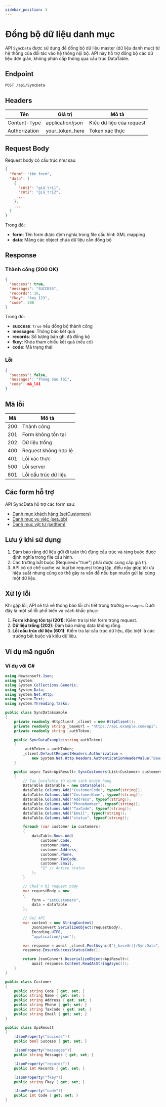 ```yaml
---
sidebar_position: 3
---
```


# Đồng bộ dữ liệu danh mục

API `SyncData` được sử dụng để đồng bộ dữ liệu master (dữ liệu danh mục) từ hệ thống của đối tác vào hệ thống nội bộ. API này hỗ trợ đồng bộ các dữ liệu đơn giản, không phân cấp thông qua cấu trúc DataTable.

## Endpoint

```http
POST /api/SyncData
```

## Headers

| Tên | Giá trị | Mô tả |
|-----|--------|-------|
| Content-Type | application/json | Kiểu dữ liệu của request |
| Authorization | your_token_here | Token xác thực |

## Request Body

Request body có cấu trúc như sau:

```json
{
  "form": "tên_form",
  "data": [
    {
      "cột1": "giá_trị1",
      "cột2": "giá_trị2",
      ...
    },
    ...
  ]
}
```

Trong đó:
- **form**: Tên form được định nghĩa trong file cấu hình XML mapping
- **data**: Mảng các object chứa dữ liệu cần đồng bộ

## Response

### Thành công (200 OK)

```json
{
  "success": true,
  "messages": "SUCCESS",
  "records": 10,
  "fkey": "key_123",
  "code": 200
}
```

Trong đó:
- **success**: `true` nếu đồng bộ thành công
- **messages**: Thông báo kết quả
- **records**: Số lượng bản ghi đã đồng bộ
- **fkey**: Khóa tham chiếu kết quả (nếu có)
- **code**: Mã trạng thái

### Lỗi

```json
{
  "success": false,
  "messages": "Thông báo lỗi",
  "code": mã_lỗi
}
```

## Mã lỗi

| Mã | Mô tả |
|----|-------|
| 200 | Thành công |
| 201 | Form không tồn tại |
| 202 | Dữ liệu trống |
| 400 | Request không hợp lệ |
| 401 | Lỗi xác thực |
| 500 | Lỗi server |
| 601 | Lỗi cấu trúc dữ liệu |

## Các form hỗ trợ

API SyncData hỗ trợ các form sau:

- [Danh mục khách hàng (setCustomers)](setcustomers)
- [Danh mục vụ việc (setJob)](setjob)
- [Danh mục vật tư (setItem)](setitem)

## Lưu ý khi sử dụng

1. Đảm bảo rằng dữ liệu gửi đi tuân thủ đúng cấu trúc và ràng buộc được định nghĩa trong file cấu hình.
2. Các trường bắt buộc (Required="true") phải được cung cấp giá trị.
3. API có cơ chế cache và loại bỏ request trùng lặp, điều này giúp tối ưu hiệu suất nhưng cũng có thể gây ra vấn đề nếu bạn muốn gửi lại cùng một dữ liệu.

## Xử lý lỗi

Khi gặp lỗi, API sẽ trả về thông báo lỗi chi tiết trong trường `messages`. Dưới đây là một số lỗi phổ biến và cách khắc phục:

1. **Form không tồn tại (201)**: Kiểm tra lại tên form trong request.
2. **Dữ liệu trống (202)**: Đảm bảo mảng data không rỗng.
3. **Lỗi cấu trúc dữ liệu (601)**: Kiểm tra lại cấu trúc dữ liệu, đặc biệt là các trường bắt buộc và kiểu dữ liệu.

## Ví dụ mã nguồn

### Ví dụ với C#

```csharp
using Newtonsoft.Json;
using System;
using System.Collections.Generic;
using System.Data;
using System.Net.Http;
using System.Text;
using System.Threading.Tasks;

public class SyncDataExample
{
    private readonly HttpClient _client = new HttpClient();
    private readonly string _baseUrl = "https://api.example.com/api";
    private readonly string _authToken;

    public SyncDataExample(string authToken)
    {
        _authToken = authToken;
        _client.DefaultRequestHeaders.Authorization = 
            new System.Net.Http.Headers.AuthenticationHeaderValue("Bearer", _authToken);
    }

    public async Task<ApiResult> SyncCustomers(List<Customer> customers)
    {
        // Tạo DataTable từ danh sách khách hàng
        DataTable dataTable = new DataTable();
        dataTable.Columns.Add("CustomerCode", typeof(string));
        dataTable.Columns.Add("CustomerName", typeof(string));
        dataTable.Columns.Add("Address", typeof(string));
        dataTable.Columns.Add("PhoneNumber", typeof(string));
        dataTable.Columns.Add("TaxCode", typeof(string));
        dataTable.Columns.Add("Email", typeof(string));
        dataTable.Columns.Add("status", typeof(string));

        foreach (var customer in customers)
        {
            dataTable.Rows.Add(
                customer.Code,
                customer.Name,
                customer.Address,
                customer.Phone,
                customer.TaxCode,
                customer.Email,
                "1" // Active status
            );
        }

        // Chuẩn bị request body
        var requestBody = new
        {
            form = "setCustomers",
            data = dataTable
        };

        // Gọi API
        var content = new StringContent(
            JsonConvert.SerializeObject(requestBody),
            Encoding.UTF8,
            "application/json");

        var response = await _client.PostAsync($"{_baseUrl}/SyncData", content);
        response.EnsureSuccessStatusCode();

        return JsonConvert.DeserializeObject<ApiResult>(
            await response.Content.ReadAsStringAsync());
    }
}

public class Customer
{
    public string Code { get; set; }
    public string Name { get; set; }
    public string Address { get; set; }
    public string Phone { get; set; }
    public string TaxCode { get; set; }
    public string Email { get; set; }
}

public class ApiResult
{
    [JsonProperty("success")]
    public bool Success { get; set; }

    [JsonProperty("messages")]
    public string Messages { get; set; }

    [JsonProperty("records")]
    public int Records { get; set; }

    [JsonProperty("fkey")]
    public string Fkey { get; set; }

    [JsonProperty("code")]
    public int Code { get; set; }
}
```